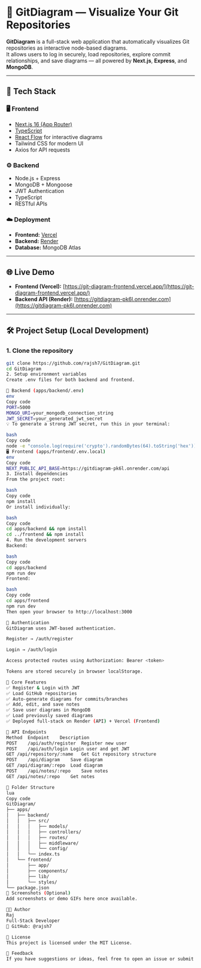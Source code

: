 # 🧩 GitDiagram — Visualize Your Git Repositories

**GitDiagram** is a full-stack web application that automatically visualizes Git repositories as interactive node-based diagrams.  
It allows users to log in securely, load repositories, explore commit relationships, and save diagrams — all powered by **Next.js**, **Express**, and **MongoDB**.

---

## 🚀 Tech Stack

### 🖥️ Frontend
- [Next.js 16 (App Router)](https://nextjs.org/)
- [TypeScript](https://www.typescriptlang.org/)
- [React Flow](https://reactflow.dev/) for interactive diagrams
- Tailwind CSS for modern UI
- Axios for API requests

### ⚙️ Backend
- Node.js + Express
- MongoDB + Mongoose
- JWT Authentication
- TypeScript
- RESTful APIs

### ☁️ Deployment
- **Frontend:** [Vercel](https://vercel.com)
- **Backend:** [Render](https://render.com)
- **Database:** MongoDB Atlas

---

## 🌐 Live Demo

- **Frontend (Vercel):** [https://git-diagram-frontend.vercel.app/](https://git-diagram-frontend.vercel.app/)
- **Backend API (Render):** [https://gitdiagram-pk6l.onrender.com](https://gitdiagram-pk6l.onrender.com)

---

## 🛠️ Project Setup (Local Development)

### 1. Clone the repository

```bash
git clone https://github.com/rajsh7/GitDiagram.git
cd GitDiagram
2. Setup environment variables
Create .env files for both backend and frontend.

🧩 Backend (apps/backend/.env)
env
Copy code
PORT=5000
MONGO_URI=your_mongodb_connection_string
JWT_SECRET=your_generated_jwt_secret
💡 To generate a strong JWT secret, run this in your terminal:

bash
Copy code
node -e "console.log(require('crypto').randomBytes(64).toString('hex'))"
🖥️ Frontend (apps/frontend/.env.local)
env
Copy code
NEXT_PUBLIC_API_BASE=https://gitdiagram-pk6l.onrender.com/api
3. Install dependencies
From the project root:

bash
Copy code
npm install
Or install individually:

bash
Copy code
cd apps/backend && npm install
cd ../frontend && npm install
4. Run the development servers
Backend:

bash
Copy code
cd apps/backend
npm run dev
Frontend:

bash
Copy code
cd apps/frontend
npm run dev
Then open your browser to http://localhost:3000

🔐 Authentication
GitDiagram uses JWT-based authentication.

Register → /auth/register

Login → /auth/login

Access protected routes using Authorization: Bearer <token>

Tokens are stored securely in browser localStorage.

🧠 Core Features
✅ Register & Login with JWT
✅ Load GitHub repositories
✅ Auto-generate diagrams for commits/branches
✅ Add, edit, and save notes
✅ Save user diagrams in MongoDB
✅ Load previously saved diagrams
✅ Deployed full-stack on Render (API) + Vercel (Frontend)

🧩 API Endpoints
Method	Endpoint	Description
POST	/api/auth/register	Register new user
POST	/api/auth/login	Login user and get JWT
GET	/api/repository/:name	Get Git repository structure
POST	/api/diagram	Save diagram
GET	/api/diagram/:repo	Load diagram
POST	/api/notes/:repo	Save notes
GET	/api/notes/:repo	Get notes

🧱 Folder Structure
lua
Copy code
GitDiagram/
├── apps/
│   ├── backend/
│   │   ├── src/
│   │   │   ├── models/
│   │   │   ├── controllers/
│   │   │   ├── routes/
│   │   │   ├── middleware/
│   │   │   └── config/
│   │   └── index.ts
│   └── frontend/
│       ├── app/
│       ├── components/
│       ├── lib/
│       └── styles/
└── package.json
📸 Screenshots (Optional)
Add screenshots or demo GIFs here once available.

👨‍💻 Author
Raj
Full-Stack Developer
🔗 GitHub: @rajsh7

🪪 License
This project is licensed under the MIT License.

💬 Feedback
If you have suggestions or ideas, feel free to open an issue or submit a pull request!